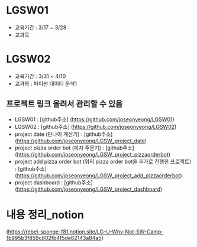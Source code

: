 # LGSW01
- 교육기간 : 3/17 ~ 3/28
- 교과목

# LGSW02
- 교육기간 : 3/31 ~ 4/10
- 교과목 : 파이썬 데이터 분석1

## 프로젝트 링크 올려서 관리할 수 있음
- LGSW01 : [github주소] (https://github.com/joseonyeong/LGSW01)
- LGSW02 : [github주소] (https://github.com/joseonyeong/LGSW02)
- project date (만나이 계산기) : [github주소] (https://github.com/joseonyeong/LGSW_project_date)
- project pizza order bot (피자 주문기) : [github주소] (https://github.com/joseonyeong/LGSW_project_pizzaorderbot)
- project add pizza order bot (위의 pizza order bot을 추가로 진행한 프로젝트) : [github주소] (https://github.com/joseonyeong/LGSW_project_add_pizzaorderbot)
- project dashboard : [github주소] (https://github.com/joseonyeong/LGSW_project_dashboard)

# 내용 정리_notion
(https://rebel-sponge-f81.notion.site/LG-U-Why-Not-SW-Camp-1b995b3f859c802fb4f5de62143a84a5)